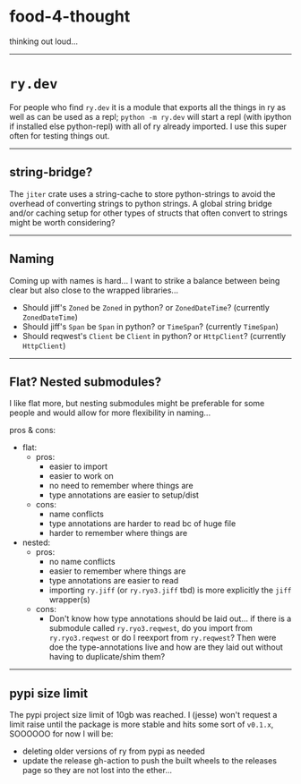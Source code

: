 # food-4-thought

thinking out loud...

---

# `ry.dev`

For people who find `ry.dev` it is a module that exports all the things in ry as
well as can be used as a repl; `python -m ry.dev` will start a repl (with
ipython if installed else python-repl) with all of ry already imported. I use
this super often for testing things out.

---

## string-bridge?

The `jiter` crate uses a string-cache to store python-strings to avoid the
overhead of converting strings to python strings. A global string bridge and/or
caching setup for other types of structs that often convert to strings might be
worth considering?

---

## Naming

Coming up with names is hard... I want to strike a balance between being clear
but also close to the wrapped libraries...

- Should jiff's `Zoned` be `Zoned` in python? or `ZonedDateTime`? (currently
  `ZonedDateTime`)
- Should jiff's `Span` be `Span` in python? or `TimeSpan`? (currently
  `TimeSpan`)
- Should reqwest's `Client` be `Client` in python? or `HttpClient`? (currently
  `HttpClient`)

---

## Flat? Nested submodules?

I like flat more, but nesting submodules might be preferable for some people and
would allow for more flexibility in naming...

pros & cons:

- flat:
  - pros:
    - easier to import
    - easier to work on
    - no need to remember where things are
    - type annotations are easier to setup/dist
  - cons:
    - name conflicts
    - type annotations are harder to read bc of huge file
    - harder to remember where things are
- nested:
  - pros:
    - no name conflicts
    - easier to remember where things are
    - type annotations are easier to read
    - importing `ry.jiff` (or `ry.ryo3.jiff` tbd) is more explicitly the `jiff`
      wrapper(s)
  - cons:
    - Don't know how type annotations should be laid out... if there is a
      submodule called `ry.ryo3.reqwest`, do you import from `ry.ryo3.reqwest`
      or do I reexport from `ry.reqwest`? Then were doe the type-annotations
      live and how are they laid out without having to duplicate/shim them?

---

## pypi size limit

The pypi project size limit of 10gb was reached. I (jesse) won't request a limit
raise until the package is more stable and hits some sort of `v0.1.x`, SOOOOOO
for now I will be:

- deleting older versions of ry from pypi as needed
- update the release gh-action to push the built wheels to the releases page so
  they are not lost into the ether...
